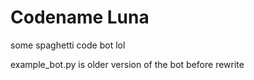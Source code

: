 # Codename Luna
some spaghetti code bot lol

example_bot.py is older version of the bot before rewrite
